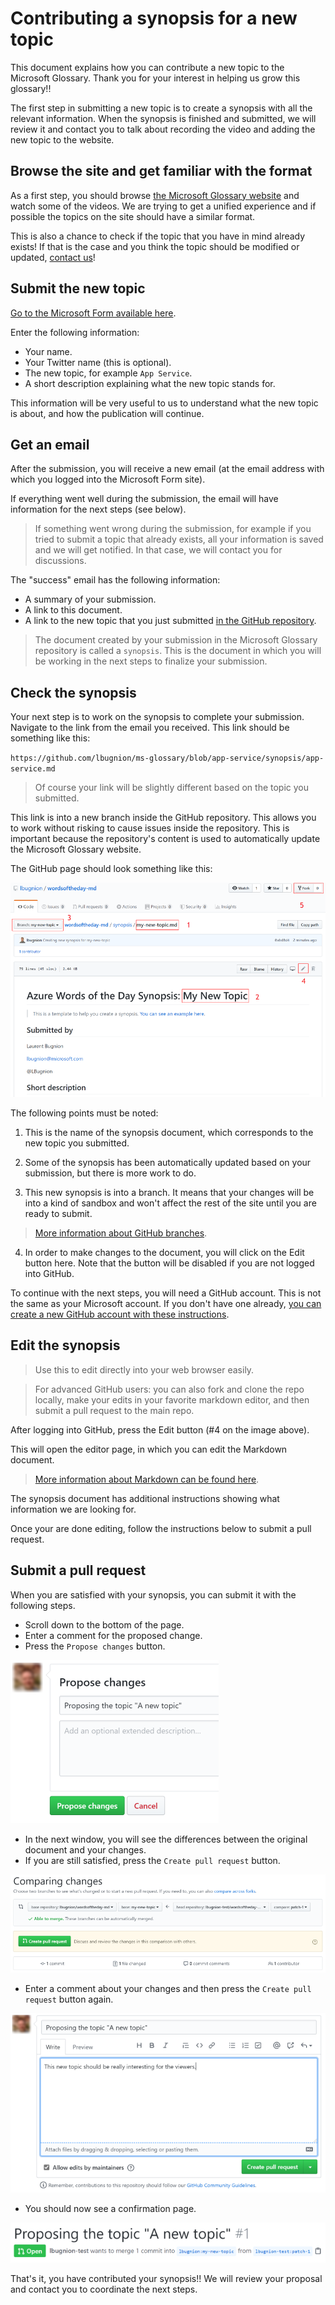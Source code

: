 # Contributing a synopsis for a new topic

This document explains how you can contribute a new topic to the Microsoft Glossary. Thank you for your interest in helping us grow this glossary!!

The first step in submitting a new topic is to create a synopsis with all the relevant information. When the synopsis is finished and submitted, we will review it and contact you to talk about recording the video and adding the new topic to the website.

## Browse the site and get familiar with the format

As a first step, you should browse [the Microsoft Glossary website](http://gslb.ch/gloss) and watch some of the videos. We are trying to get a unified experience and if possible the topics on the site should have a similar format.

This is also a chance to check if the topic that you have in mind already exists! If that is the case and you think the topic should be modified or updated, [contact us](mailto:lbugnion@microsoft.com)!

## Submit the new topic

[Go to the Microsoft Form available here](http://gslb.ch/gloss-form-new).

Enter the following information:

- Your name.
- Your Twitter name (this is optional).
- The new topic, for example `App Service`.
- A short description explaining what the new topic stands for.

This information will be very useful to us to understand what the new topic is about, and how the publication will continue.

## Get an email

After the submission, you will receive a new email (at the email address with which you logged into the Microsoft Form site).

If everything went well during the submission, the email will have information for the next steps (see below).

> If something went wrong during the submission, for example if you tried to submit a topic that already exists, all your information is saved and we will get notified. In that case, we will contact you for discussions.

The "success" email has the following information:

- A summary of your submission.
- A link to this document.
- A link to the new topic that you just submitted [in the GitHub repository](https://github.com/lbugnion/ms-glossary).

> The document created by your submission in the Microsoft Glossary repository is called a `synopsis`. This is the document in which you will be working in the next steps to finalize your submission.

## Check the synopsis

Your next step is to work on the synopsis to complete your submission. Navigate to the link from the email you received. This link should be something like this:

`https://github.com/lbugnion/ms-glossary/blob/app-service/synopsis/app-service.md`

> Of course your link will be slightly different based on the topic you submitted.

This link is into a new branch inside the GitHub repository. This allows you to work without risking to cause issues inside the repository. This is important because the repository's content is used to automatically update the Microsoft Glossary website.

The GitHub page should look something like this:

![GitHub page for new topic](./images/2020-06-07_13-39-56.png)

The following points must be noted:

1. This is the name of the synopsis document, which corresponds to the new topic you submitted.

2. Some of the synopsis has been automatically updated based on your submission, but there is more work to do.

3. This new synopsis is into a branch. It means that your changes will be into a kind of sandbox and won't affect the rest of the site until you are ready to submit.

> [More information about GitHub branches](https://help.github.com/en/github/collaborating-with-issues-and-pull-requests/about-branches).

4. In order to make changes to the document, you will click on the Edit button here. Note that the button will be disabled if you are not logged into GitHub.

To continue with the next steps, you will need a GitHub account. This is not the same as your Microsoft account. If you don't have one already, [you can create a new GitHub account with these instructions](https://help.github.com/en/github/getting-started-with-github/signing-up-for-github).

## Edit the synopsis

> Use this to edit directly into your web browser easily.

> For advanced GitHub users: you can also fork and clone the repo locally, make your edits in your favorite markdown editor, and then submit a pull request to the main repo.

After logging into GitHub, press the Edit button (#4 on the image above).

This will open the editor page, in which you can edit the Markdown document.

> [More information about Markdown can be found here](https://www.markdownguide.org/).

The synopsis document has additional instructions showing what information we are looking for.

Once your are done editing, follow the instructions below to submit a pull request.

## Submit a pull request

When you are satisfied with your synopsis, you can submit it with the following steps.

- Scroll down to the bottom of the page.
- Enter a comment for the proposed change.
- Press the `Propose changes` button.

![Propose changes](./images/2020-06-07_17-48-20.png)

- In the next window, you will see the differences between the original document and your changes.
- If you are still satisfied, press the `Create pull request` button.

![Create pull request](./images/2020-06-07_17-52-42.png)

- Enter a comment about your changes and then press the `Create pull request` button again.

![Commenting on the pull request](./images/2020-06-07_17-54-51.png)

- You should now see a confirmation page.

![Confirmation page](./images/2020-06-07_17-56-29.png)

That's it, you have contributed your synopsis!! We will review your proposal and contact you to coordinate the next steps.
